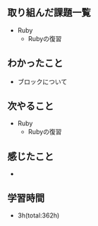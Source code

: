 ## 取り組んだ課題一覧
- Ruby
  - Rubyの復習

## わかったこと
- ブロックについて
 
## 次やること
- Ruby
  - Rubyの復習

## 感じたこと
- 

## 学習時間
- 3h(total:362h)
